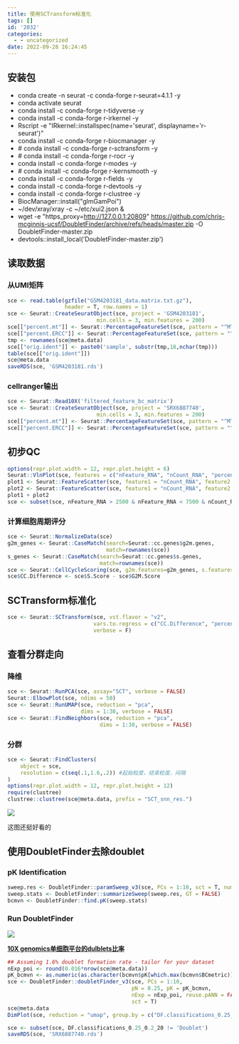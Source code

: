 ```yaml
---
title: 使用SCTransform标准化
tags: []
id: '2032'
categories:
  - - uncategorized
date: 2022-09-28 16:24:45
---
```


## 安装包

*   conda create -n seurat -c conda-forge r-seurat=4.1.1 -y
*   conda activate seurat
*   conda install -c conda-forge r-tidyverse -y
*   conda install -c conda-forge r-irkernel -y
*   Rscript -e "IRkernel::installspec(name='seurat', displayname='r-seurat')"
*   conda install -c conda-forge r-biocmanager -y
*   \# conda install -c conda-forge r-sctransform -y
*   \# conda install -c conda-forge r-rocr -y
*   conda install -c conda-forge r-modes -y
*   \# conda install -c conda-forge r-kernsmooth -y
*   conda install -c conda-forge r-fields -y
*   conda install -c conda-forge r-devtools -y
*   conda install -c conda-forge r-clustree -y
*   BiocManager::install("glmGamPoi")
*   ~/dev/xray/xray -c ~/etc/xui2.json &
*   wget -e "https\_proxy=http://127.0.0.1:20809" https://github.com/chris-mcginnis-ucsf/DoubletFinder/archive/refs/heads/master.zip -O DoubletFinder-master.zip
*   devtools::install\_local('DoubletFinder-master.zip')

## 读取数据

### 从UMI矩阵

```R
sce <- read.table(gzfile("GSM4203181_data.matrix.txt.gz"), 
                  header = T, row.names = 1)
sce <- Seurat::CreateSeuratObject(sce, project = 'GSM4203181',
                            min.cells = 3, min.features = 200)
sce[["percent.mt"]] <- Seurat::PercentageFeatureSet(sce, pattern = "^MT-")
sce[["percent.ERCC"]] <- Seurat::PercentageFeatureSet(sce, pattern = "^ERCC-")
tmp <- rownames(sce@meta.data)
sce[["orig.ident"]] <- paste0('sample', substr(tmp,18,nchar(tmp)))
table(sce[["orig.ident"]])
sce@meta.data
saveRDS(sce, 'GSM4203181.rds')
```

### cellranger输出

```R
sce <- Seurat::Read10X('filtered_feature_bc_matrix')
sce <- Seurat::CreateSeuratObject(sce, project = 'SRX6887740',
                            min.cells = 3, min.features = 200)
sce[["percent.mt"]] <- Seurat::PercentageFeatureSet(sce, pattern = "^MT-")
sce[["percent.ERCC"]] <- Seurat::PercentageFeatureSet(sce, pattern = "^ERCC-")
```

## 初步QC

```R
options(repr.plot.width = 12, repr.plot.height = 6)
Seurat::VlnPlot(sce, features = c("nFeature_RNA", "nCount_RNA", "percent.mt"), ncol = 3)
plot1 <- Seurat::FeatureScatter(sce, feature1 = "nCount_RNA", feature2 = "percent.mt")
plot2 <- Seurat::FeatureScatter(sce, feature1 = "nCount_RNA", feature2 = "nFeature_RNA")
plot1 + plot2
sce <- subset(sce, nFeature_RNA > 2500 & nFeature_RNA < 7500 & nCount_RNA > 2500 & nCount_RNA < 50000 & percent.mt < 7.5)
```

### 计算细胞周期评分

```R
sce <- Seurat::NormalizeData(sce)
g2m_genes <- Seurat::CaseMatch(search=Seurat::cc.genes$g2m.genes, 
                               match=rownames(sce))
s_genes <- Seurat::CaseMatch(search=Seurat::cc.genes$s.genes, 
                             match=rownames(sce))
sce <- Seurat::CellCycleScoring(sce, g2m.features=g2m_genes, s.features=s_genes)
sce$CC.Difference <- sce$S.Score - sce$G2M.Score
```

## SCTransform标准化

```R
sce <- Seurat::SCTransform(sce, vst.flavor = "v2",
                           vars.to.regress = c("CC.Difference", "percent.mt"),
                           verbose = F)
```

## 查看分群走向

### 降维

```R
sce <- Seurat::RunPCA(sce, assay="SCT", verbose = FALSE)
Seurat::ElbowPlot(sce, ndims = 50)
sce <- Seurat::RunUMAP(sce, reduction = "pca", 
                       dims = 1:30, verbose = FALSE)
sce <- Seurat::FindNeighbors(sce, reduction = "pca", 
                             dims = 1:30, verbose = FALSE)
```

### 分群

```R
sce <- Seurat::FindClusters(
    object = sce,
    resolution = c(seq(.1,1.6,.2)) #起始粒度，结束粒度，间隔
)
options(repr.plot.width = 12, repr.plot.height = 12)
require(clustree)
clustree::clustree(sce@meta.data, prefix = "SCT_snn_res.")
```

![](https://img-cdn.limour.top/2022/09/28/63346be4bd300.png)

这图还挺好看的

## 使用DoubletFinder去除doublet

### pK Identification

```R
sweep.res <- DoubletFinder::paramSweep_v3(sce, PCs = 1:10, sct = T, num.cores=8)
sweep.stats <- DoubletFinder::summarizeSweep(sweep.res, GT = FALSE)
bcmvn <- DoubletFinder::find.pK(sweep.stats)
```

### Run DoubletFinder

![](https://img-cdn.limour.top/2022/09/29/633471b0dea83.png)

**[10X genomics单细胞平台的dulblets比率](https://cloud.tencent.com/developer/article/1825672)**

```R
## Assuming 1.6% doublet formation rate - tailor for your dataset
nExp_poi <- round(0.016*nrow(sce@meta.data))
pK_bcmvn <- as.numeric(as.character(bcmvn$pK[which.max(bcmvn$BCmetric)]))
sce <- DoubletFinder::doubletFinder_v3(sce, PCs = 1:10, 
                                       pN = 0.25, pK = pK_bcmvn, 
                                       nExp = nExp_poi, reuse.pANN = FALSE, 
                                       sct = T)
sce@meta.data
DimPlot(sce, reduction = "umap", group.by = c("DF.classifications_0.25_0.2_20"))
```

```R
sce <- subset(sce, DF.classifications_0.25_0.2_20 != 'Doublet')
saveRDS(sce, 'SRX6887740.rds')
```